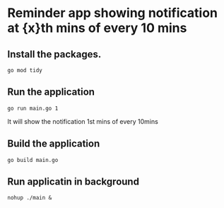 # Reminder app showing notification at {x}th mins of every 10 mins

## Install the packages.
```
go mod tidy
```

## Run the application

```
go run main.go 1
```
It will show the notification 1st mins of every 10mins


## Build the application

```
go build main.go
```

## Run applicatin in background
```
nohup ./main &
```

